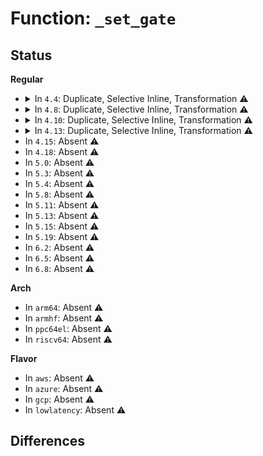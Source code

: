 # Function: <code>_set_gate</code>

## Status
<b>Regular</b>
<ul>
<li>
<details>
<summary>In <code>4.4</code>: Duplicate, Selective Inline, Transformation ⚠️</summary>

**Collision:** Static Duplication

**Inline:** Selective

**Transformation:** True

**Instances:**

```
In arch/x86/kernel/head64.c (ffffffff81f5938d)
Location: arch/x86/include/asm/desc.h:344
Inline: True
Inline callers:
  - arch/x86/kernel/head64.c:x86_64_start_kernel
```
```
In arch/x86/kernel/traps.c (ffffffff8107cb3c)
Location: arch/x86/include/asm/desc.h:344
Inline: True
Direct callers:
  - arch/x86/kernel/traps.c:early_trap_init
  - arch/x86/kernel/traps.c:early_trap_init
  - arch/x86/kernel/traps.c:early_trap_pf_init
  - arch/x86/kernel/traps.c:trap_init
  - arch/x86/kernel/traps.c:trap_init
  - arch/x86/kernel/traps.c:trap_init
  - arch/x86/kernel/traps.c:trap_init
  - arch/x86/kernel/traps.c:trap_init
  - arch/x86/kernel/traps.c:trap_init
  - arch/x86/kernel/traps.c:trap_init
  - arch/x86/kernel/traps.c:trap_init
  - arch/x86/kernel/traps.c:trap_init
  - arch/x86/kernel/traps.c:trap_init
  - arch/x86/kernel/traps.c:trap_init
  - arch/x86/kernel/traps.c:trap_init
  - arch/x86/kernel/traps.c:trap_init
  - arch/x86/kernel/traps.c:trap_init
  - arch/x86/kernel/traps.c:trap_init
  - arch/x86/kernel/traps.c:trap_init
  - arch/x86/kernel/traps.c:trap_init
  - arch/x86/kernel/traps.c:trap_init
  - arch/x86/kernel/traps.c:trap_init
  - arch/x86/kernel/traps.c:trap_init
```
```
In arch/x86/kernel/irqinit.c (ffffffff8107cc76)
Location: arch/x86/include/asm/desc.h:344
Inline: True
Direct callers:
  - arch/x86/kernel/irqinit.c:native_init_IRQ
  - arch/x86/kernel/irqinit.c:native_init_IRQ
  - arch/x86/kernel/irqinit.c:native_init_IRQ
  - arch/x86/kernel/irqinit.c:native_init_IRQ
  - arch/x86/kernel/irqinit.c:native_init_IRQ
  - arch/x86/kernel/irqinit.c:native_init_IRQ
  - arch/x86/kernel/irqinit.c:native_init_IRQ
  - arch/x86/kernel/irqinit.c:native_init_IRQ
  - arch/x86/kernel/irqinit.c:native_init_IRQ
  - arch/x86/kernel/irqinit.c:native_init_IRQ
  - arch/x86/kernel/irqinit.c:native_init_IRQ
  - arch/x86/kernel/irqinit.c:native_init_IRQ
  - arch/x86/kernel/irqinit.c:native_init_IRQ
  - arch/x86/kernel/irqinit.c:native_init_IRQ
  - arch/x86/kernel/irqinit.c:native_init_IRQ
  - arch/x86/kernel/irqinit.c:native_init_IRQ
  - arch/x86/kernel/irqinit.c:native_init_IRQ
```
```
In arch/x86/kernel/cpu/mshyperv.c (ffffffff8104f39e)
Location: arch/x86/include/asm/desc.h:344
Inline: True
```
```
In arch/x86/kernel/kvm.c (ffffffff81f74452)
Location: arch/x86/include/asm/desc.h:344
Inline: True
Inline callers:
  - arch/x86/kernel/kvm.c:kvm_apf_trap_init
```
```
In drivers/xen/events/events_base.c (ffffffff814c9db2)
Location: arch/x86/include/asm/desc.h:344
Inline: True
```
**Symbols:**

```
ffffffff8107cb3c-ffffffff8107cbd7: _set_gate.isra.6.constprop.22 (STB_LOCAL)
ffffffff8107cc76-ffffffff8107cd07: _set_gate.isra.2.constprop.5 (STB_LOCAL)
```
</details>
</li>
<li>
<details>
<summary>In <code>4.8</code>: Duplicate, Selective Inline, Transformation ⚠️</summary>

**Collision:** Static Duplication

**Inline:** Selective

**Transformation:** True

**Instances:**

```
In arch/x86/kernel/head64.c (ffffffff81f81330)
Location: arch/x86/include/asm/desc.h:344
Inline: True
Inline callers:
  - arch/x86/kernel/head64.c:x86_64_start_kernel
```
```
In arch/x86/kernel/traps.c (ffffffff8107e5a9)
Location: arch/x86/include/asm/desc.h:344
Inline: True
Direct callers:
  - arch/x86/kernel/traps.c:trap_init
  - arch/x86/kernel/traps.c:trap_init
  - arch/x86/kernel/traps.c:trap_init
  - arch/x86/kernel/traps.c:trap_init
  - arch/x86/kernel/traps.c:trap_init
  - arch/x86/kernel/traps.c:trap_init
  - arch/x86/kernel/traps.c:trap_init
  - arch/x86/kernel/traps.c:trap_init
  - arch/x86/kernel/traps.c:trap_init
  - arch/x86/kernel/traps.c:trap_init
  - arch/x86/kernel/traps.c:trap_init
  - arch/x86/kernel/traps.c:trap_init
  - arch/x86/kernel/traps.c:trap_init
  - arch/x86/kernel/traps.c:trap_init
  - arch/x86/kernel/traps.c:trap_init
  - arch/x86/kernel/traps.c:trap_init
  - arch/x86/kernel/traps.c:trap_init
  - arch/x86/kernel/traps.c:trap_init
  - arch/x86/kernel/traps.c:trap_init
  - arch/x86/kernel/traps.c:trap_init
  - arch/x86/kernel/traps.c:early_trap_pf_init
  - arch/x86/kernel/traps.c:early_trap_init
  - arch/x86/kernel/traps.c:early_trap_init
```
```
In arch/x86/kernel/irqinit.c (ffffffff8107e6df)
Location: arch/x86/include/asm/desc.h:344
Inline: True
Direct callers:
  - arch/x86/kernel/irqinit.c:native_init_IRQ
  - arch/x86/kernel/irqinit.c:native_init_IRQ
  - arch/x86/kernel/irqinit.c:native_init_IRQ
  - arch/x86/kernel/irqinit.c:native_init_IRQ
  - arch/x86/kernel/irqinit.c:native_init_IRQ
  - arch/x86/kernel/irqinit.c:native_init_IRQ
  - arch/x86/kernel/irqinit.c:native_init_IRQ
  - arch/x86/kernel/irqinit.c:native_init_IRQ
  - arch/x86/kernel/irqinit.c:native_init_IRQ
  - arch/x86/kernel/irqinit.c:native_init_IRQ
  - arch/x86/kernel/irqinit.c:native_init_IRQ
  - arch/x86/kernel/irqinit.c:native_init_IRQ
  - arch/x86/kernel/irqinit.c:native_init_IRQ
  - arch/x86/kernel/irqinit.c:native_init_IRQ
  - arch/x86/kernel/irqinit.c:native_init_IRQ
  - arch/x86/kernel/irqinit.c:native_init_IRQ
  - arch/x86/kernel/irqinit.c:native_init_IRQ
```
```
In arch/x86/kernel/cpu/mshyperv.c (ffffffff8104f4ec)
Location: arch/x86/include/asm/desc.h:344
Inline: True
```
```
In arch/x86/kernel/kvm.c (ffffffff81f9cc8a)
Location: arch/x86/include/asm/desc.h:344
Inline: True
Inline callers:
  - arch/x86/kernel/kvm.c:kvm_apf_trap_init
```
```
In drivers/xen/events/events_base.c (ffffffff8151a930)
Location: arch/x86/include/asm/desc.h:344
Inline: True
```
**Symbols:**

```
ffffffff8107e5a9-ffffffff8107e644: _set_gate.isra.6.constprop.21 (STB_LOCAL)
ffffffff8107e6df-ffffffff8107e770: _set_gate.isra.2.constprop.5 (STB_LOCAL)
```
</details>
</li>
<li>
<details>
<summary>In <code>4.10</code>: Duplicate, Selective Inline, Transformation ⚠️</summary>

**Collision:** Static Duplication

**Inline:** Selective

**Transformation:** True

**Instances:**

```
In arch/x86/kernel/head64.c (ffffffff81fbd330)
Location: arch/x86/include/asm/desc.h:344
Inline: True
Inline callers:
  - arch/x86/kernel/head64.c:x86_64_start_kernel
```
```
In arch/x86/kernel/traps.c (ffffffff81082b4f)
Location: arch/x86/include/asm/desc.h:344
Inline: True
Direct callers:
  - arch/x86/kernel/traps.c:trap_init
  - arch/x86/kernel/traps.c:trap_init
  - arch/x86/kernel/traps.c:trap_init
  - arch/x86/kernel/traps.c:trap_init
  - arch/x86/kernel/traps.c:trap_init
  - arch/x86/kernel/traps.c:trap_init
  - arch/x86/kernel/traps.c:trap_init
  - arch/x86/kernel/traps.c:trap_init
  - arch/x86/kernel/traps.c:trap_init
  - arch/x86/kernel/traps.c:trap_init
  - arch/x86/kernel/traps.c:trap_init
  - arch/x86/kernel/traps.c:trap_init
  - arch/x86/kernel/traps.c:trap_init
  - arch/x86/kernel/traps.c:trap_init
  - arch/x86/kernel/traps.c:trap_init
  - arch/x86/kernel/traps.c:trap_init
  - arch/x86/kernel/traps.c:trap_init
  - arch/x86/kernel/traps.c:trap_init
  - arch/x86/kernel/traps.c:trap_init
  - arch/x86/kernel/traps.c:trap_init
  - arch/x86/kernel/traps.c:early_trap_pf_init
  - arch/x86/kernel/traps.c:early_trap_init
  - arch/x86/kernel/traps.c:early_trap_init
```
```
In arch/x86/kernel/irqinit.c (ffffffff81082cf2)
Location: arch/x86/include/asm/desc.h:344
Inline: True
Direct callers:
  - arch/x86/kernel/irqinit.c:native_init_IRQ
  - arch/x86/kernel/irqinit.c:native_init_IRQ
  - arch/x86/kernel/irqinit.c:native_init_IRQ
  - arch/x86/kernel/irqinit.c:native_init_IRQ
  - arch/x86/kernel/irqinit.c:native_init_IRQ
  - arch/x86/kernel/irqinit.c:native_init_IRQ
  - arch/x86/kernel/irqinit.c:native_init_IRQ
  - arch/x86/kernel/irqinit.c:native_init_IRQ
  - arch/x86/kernel/irqinit.c:native_init_IRQ
  - arch/x86/kernel/irqinit.c:native_init_IRQ
  - arch/x86/kernel/irqinit.c:native_init_IRQ
  - arch/x86/kernel/irqinit.c:native_init_IRQ
  - arch/x86/kernel/irqinit.c:native_init_IRQ
  - arch/x86/kernel/irqinit.c:native_init_IRQ
  - arch/x86/kernel/irqinit.c:native_init_IRQ
  - arch/x86/kernel/irqinit.c:native_init_IRQ
  - arch/x86/kernel/irqinit.c:native_init_IRQ
```
```
In arch/x86/kernel/cpu/mshyperv.c (ffffffff81051cec)
Location: arch/x86/include/asm/desc.h:344
Inline: True
```
```
In arch/x86/kernel/kvm.c (ffffffff81fd81dd)
Location: arch/x86/include/asm/desc.h:344
Inline: True
Inline callers:
  - arch/x86/kernel/kvm.c:kvm_apf_trap_init
```
```
In drivers/xen/events/events_base.c (ffffffff81546e02)
Location: arch/x86/include/asm/desc.h:344
Inline: True
```
**Symbols:**

```
ffffffff81082b4f-ffffffff81082bea: _set_gate.isra.6.constprop.20 (STB_LOCAL)
ffffffff81082cf2-ffffffff81082d83: _set_gate.isra.2.constprop.5 (STB_LOCAL)
```
</details>
</li>
<li>
<details>
<summary>In <code>4.13</code>: Duplicate, Selective Inline, Transformation ⚠️</summary>

**Collision:** Static Duplication

**Inline:** Selective

**Transformation:** True

**Instances:**

```
In arch/x86/kernel/head64.c (ffffffff8209d32f)
Location: arch/x86/include/asm/desc.h:451
Inline: True
Inline callers:
  - arch/x86/kernel/head64.c:x86_64_start_kernel
```
```
In arch/x86/kernel/traps.c (ffffffff8102d1e3)
Location: arch/x86/include/asm/desc.h:451
Inline: True
Direct callers:
  - arch/x86/kernel/traps.c:trap_init
  - arch/x86/kernel/traps.c:trap_init
  - arch/x86/kernel/traps.c:trap_init
  - arch/x86/kernel/traps.c:trap_init
  - arch/x86/kernel/traps.c:trap_init
  - arch/x86/kernel/traps.c:trap_init
  - arch/x86/kernel/traps.c:trap_init
  - arch/x86/kernel/traps.c:trap_init
  - arch/x86/kernel/traps.c:trap_init
  - arch/x86/kernel/traps.c:trap_init
  - arch/x86/kernel/traps.c:trap_init
  - arch/x86/kernel/traps.c:trap_init
  - arch/x86/kernel/traps.c:trap_init
  - arch/x86/kernel/traps.c:trap_init
  - arch/x86/kernel/traps.c:trap_init
  - arch/x86/kernel/traps.c:trap_init
  - arch/x86/kernel/traps.c:trap_init
  - arch/x86/kernel/traps.c:trap_init
  - arch/x86/kernel/traps.c:trap_init
  - arch/x86/kernel/traps.c:trap_init
  - arch/x86/kernel/traps.c:early_trap_pf_init
  - arch/x86/kernel/traps.c:early_trap_init
  - arch/x86/kernel/traps.c:early_trap_init
```
```
In arch/x86/kernel/irqinit.c (ffffffff810309f5)
Location: arch/x86/include/asm/desc.h:451
Inline: True
Direct callers:
  - arch/x86/kernel/irqinit.c:native_init_IRQ
  - arch/x86/kernel/irqinit.c:native_init_IRQ
  - arch/x86/kernel/irqinit.c:native_init_IRQ
  - arch/x86/kernel/irqinit.c:native_init_IRQ
  - arch/x86/kernel/irqinit.c:native_init_IRQ
  - arch/x86/kernel/irqinit.c:native_init_IRQ
  - arch/x86/kernel/irqinit.c:native_init_IRQ
  - arch/x86/kernel/irqinit.c:native_init_IRQ
  - arch/x86/kernel/irqinit.c:native_init_IRQ
  - arch/x86/kernel/irqinit.c:native_init_IRQ
  - arch/x86/kernel/irqinit.c:native_init_IRQ
  - arch/x86/kernel/irqinit.c:native_init_IRQ
  - arch/x86/kernel/irqinit.c:native_init_IRQ
  - arch/x86/kernel/irqinit.c:native_init_IRQ
  - arch/x86/kernel/irqinit.c:native_init_IRQ
  - arch/x86/kernel/irqinit.c:native_init_IRQ
  - arch/x86/kernel/irqinit.c:native_init_IRQ
  - arch/x86/kernel/irqinit.c:native_init_IRQ
```
```
In arch/x86/kernel/cpu/mshyperv.c (ffffffff8105180c)
Location: arch/x86/include/asm/desc.h:451
Inline: True
```
```
In arch/x86/kernel/kvm.c (ffffffff820b9031)
Location: arch/x86/include/asm/desc.h:451
Inline: True
Inline callers:
  - arch/x86/kernel/kvm.c:kvm_apf_trap_init
```
```
In drivers/xen/events/events_base.c (ffffffff8155abf0)
Location: arch/x86/include/asm/desc.h:451
Inline: True
```
**Symbols:**

```
ffffffff8102d1e3-ffffffff8102d27e: _set_gate.isra.6.constprop.20 (STB_LOCAL)
ffffffff810309f5-ffffffff81030a7f: _set_gate.isra.2.constprop.5 (STB_LOCAL)
```
</details>
</li>
<li>
In <code>4.15</code>: Absent ⚠️
</li>
<li>
In <code>4.18</code>: Absent ⚠️
</li>
<li>
In <code>5.0</code>: Absent ⚠️
</li>
<li>
In <code>5.3</code>: Absent ⚠️
</li>
<li>
In <code>5.4</code>: Absent ⚠️
</li>
<li>
In <code>5.8</code>: Absent ⚠️
</li>
<li>
In <code>5.11</code>: Absent ⚠️
</li>
<li>
In <code>5.13</code>: Absent ⚠️
</li>
<li>
In <code>5.15</code>: Absent ⚠️
</li>
<li>
In <code>5.19</code>: Absent ⚠️
</li>
<li>
In <code>6.2</code>: Absent ⚠️
</li>
<li>
In <code>6.5</code>: Absent ⚠️
</li>
<li>
In <code>6.8</code>: Absent ⚠️
</li>
</ul>
<b>Arch</b>
<ul>
<li>
In <code>arm64</code>: Absent ⚠️
</li>
<li>
In <code>armhf</code>: Absent ⚠️
</li>
<li>
In <code>ppc64el</code>: Absent ⚠️
</li>
<li>
In <code>riscv64</code>: Absent ⚠️
</li>
</ul>
<b>Flavor</b>
<ul>
<li>
In <code>aws</code>: Absent ⚠️
</li>
<li>
In <code>azure</code>: Absent ⚠️
</li>
<li>
In <code>gcp</code>: Absent ⚠️
</li>
<li>
In <code>lowlatency</code>: Absent ⚠️
</li>
</ul>

## Differences
